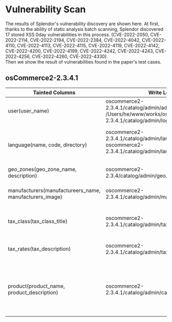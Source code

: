 # Vulnerability Scan
The results of Splendor's vulnerability discovery are shown here. 
At first, thanks to the ability of static analysis batch scanning, Splendor discovered 17 stored XSS 0day vulnerabilities in this process.
(CVE-2022-2050, CVE-2022-2114, CVE-2022-2194, CVE-2022-2384, CVE-2022-4042, CVE-2022-4110, CVE-2022-4113, CVE-2022-4115, CVE-2022-4119, CVE-2022-4142,
CVE-2022-4200, CVE-2022-4199, CVE-2022-4242, CVE-2022-4243, CVE-2022-4256, CVE-2022-4260, CVE-2022-4330).<br>
Then we show the result of vulnerabilities found in the paper's test cases.

## osCommerce2-2.3.4.1

| Tainted Columns                                                 | Write Locs                                                   | Read Locs                                                    |
  | ------------------------------------------------------- | ------------------------------------------------------------ | ------------------------------------------------------------ |
  | user(user_name)                                         | oscommerce2-2.3.4.1/catalog/admin/administrators.php:287<br>/Users/he/www/works/oscommerce2-2.3.4.1/catalog/admin/login.php:108 | oscommerce2-2.3.4.1/catalog/admin/administrators.php:287<br>oscommerce2-2.3.4.1/catalog/admin/administrators.php:368 |
  | language(name, code, directory)                         | oscommerce2-2.3.4.1/catalog/admin/languages.php:79<br>oscommerce2-2.3.4.1/catalog/admin/languages.php:26<br><br> | oscommerce2-2.3.4.1/catalog/admin/languages.php:153<br>oscommerce2-2.3.4.1/catalog/admin/languages.php:180<br>oscommerce2-2.3.4.1/catalog/admin/languages.php:244 |
  | geo_zones(geo_zone_name, description)                   | oscommerce2-2.3.4/catalog/admin/geo_zones.php:67             | oscommerce2-2.3.4/catalog/admin/tax_rates.php:92             |
  | manufacturers(manufactureers_name, manufacturers_image) | oscommerce2-2.3.4.1/catalog/admin/manufacturers.php:45       | oscommerce2-2.3.4.1/catalog/admin/manufacturers.php:163<br>oscommerce2-2.3.4.1/catalog/admin/manufacturers.php:163 |
  | tax_class(tax_class_title)                              | oscommerce2-2.3.4.1/catalog/admin/tax_rates.php:26<br>       | oscommerce2-2.3.4.1/catalog/admin/tax_rates.php:85<br>oscommerce2-2.3.4.1/catalog/admin/tax_rates.php:169 |
  | tax_rates(tax_description)                              | oscommerce2-2.3.4.1/catalog/admin/tax_rates.php:38           | oscommerce2-2.3.4.1/catalog/admin/tax_rates.php:85<br>oscommerce2-2.3.4.1/catalog/admin/tax_rates.php:169 |
  | product(product_name, product_description)              | oscommerce2-2.3.4.1/catalog/admin/categories.php:320<br>     | oscommerce2-2.3.4.1/catalog/admin/specials.php:169<br>oscommerce2-2.3.4.1/catalog/admin/reviews.php:144<br>oscommerce2-2.3.4.1/catalog/admin/reviews.php:291<br>oscommerce2-2.3.4.1/catalog/admin/reviews.php:88 |
